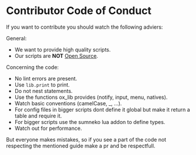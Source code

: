 # Contributor Code of Conduct

If you want to contribute you should watch the following adviers:

General:
- We want to provide high quality scripts.
- Our scripts are **NOT** [Open Source](https://opensource.org/osd/).

Concerning the code:
- No lint errors are present.
- Use `lib.print` to print.
- Do not nest statements.
- Use the functions ox_lib provides (notify, input, menu, natives).
- Watch basic conventions (camelCase, _, ...).
- For config files in bigger scripts dont define it global but make it return a table and require it.
- For bigger scripts use the sumneko lua addon to define types.
- Watch out for performance.

But everyone makes mistakes, so if you see a part of the code not respecting the mentioned guide make a pr and be respectfull.